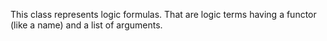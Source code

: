 This class represents logic formulas. That are logic terms having a functor (like a name) and a list of arguments.